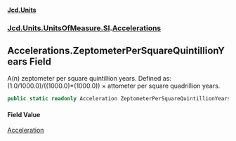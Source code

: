 #### [Jcd.Units](index.md 'index')
### [Jcd.Units.UnitsOfMeasure.SI](Jcd.Units.UnitsOfMeasure.SI.md 'Jcd.Units.UnitsOfMeasure.SI').[Accelerations](Accelerations.md 'Jcd.Units.UnitsOfMeasure.SI.Accelerations')

## Accelerations.ZeptometerPerSquareQuintillionYears Field

A(n) zeptometer per square quintillion years. Defined as: (1.0/1000.0)/((1000.0)*(1000.0)) × attometer per square quadrillion years.

```csharp
public static readonly Acceleration ZeptometerPerSquareQuintillionYears;
```

#### Field Value
[Acceleration](Acceleration.md 'Jcd.Units.UnitTypes.Acceleration')